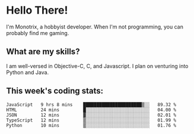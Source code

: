 # Hello There!  
I'm Monotrix, a hobbyist developer. When I'm not programming, you can probably find me gaming.    

## What are my skills?  
I am well-versed in Objective-C, C, and Javascript. I plan on venturing into Python and Java.    

## This week's coding stats:
<!--START_SECTION:waka-->
```text
JavaScript   9 hrs 8 mins    ██████████████████████▒░░   89.32 % 
HTML         24 mins         █░░░░░░░░░░░░░░░░░░░░░░░░   04.00 % 
JSON         12 mins         ▓░░░░░░░░░░░░░░░░░░░░░░░░   02.01 % 
TypeScript   12 mins         ▒░░░░░░░░░░░░░░░░░░░░░░░░   01.99 % 
Python       10 mins         ▒░░░░░░░░░░░░░░░░░░░░░░░░   01.76 % 
```
<!--END_SECTION:waka-->

